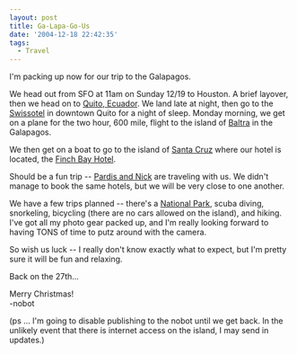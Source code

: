 ```yaml
---
layout: post
title: Ga-Lapa-Go-Us
date: '2004-12-18 22:42:35'
tags:
  - Travel
---
```


I'm packing up now for our trip to the Galapagos.

We head out from SFO at 11am on Sunday 12/19 to Houston. A brief
layover, then we head on to <a
href=http://www.earthcam.com/southamerica/ecuador/quito/>Quito,
Ecuador</a>. We land late at night, then go to the <a
href=http://www.ladatco.com/ECUswissU.htm>Swissotel</a> in
downtown Quito for a night of sleep. Monday morning, we get on a
plane for the two hour, 600 mile, flight to the island of <a
href=http://www.discovergalapagos.com/baltra.html>Baltra</a>
in the Galapagos.

We then get on a boat to go to the island of <a
href=http://www.go2galapagos.com/santa_cruz.html>Santa Cruz</a>
where our hotel is located, the <a
href=http://www.finchbayhotel.com/>Finch Bay Hotel</a>.

Should be a fun trip -- <a
href=http://nobot.2y.net/pictures/sf20021229/?19>Pardis and
Nick</a> are traveling with us. We didn't manage to book the same
hotels, but we will be very close to one another.

We have a few trips planned -- there's a <a href=http://www.galapagosonline.com/Galapagos_Natural_History/National_Park/National_Park.html>National Park</a>, scuba diving, snorkeling, bicycling (there are no cars
allowed on the island), and hiking. I've got all my photo gear
packed up, and I'm really looking forward to having TONS of time
to putz around with the camera.

So wish us luck -- I really don't know exactly what to expect, but
I'm pretty sure it will be fun and relaxing.

Back on the 27th...

Merry Christmas!<br>
-nobot

(ps ... I'm going to disable publishing to the nobot until we get
back. In the unlikely event that there is internet access on the
island, I may send in updates.)
